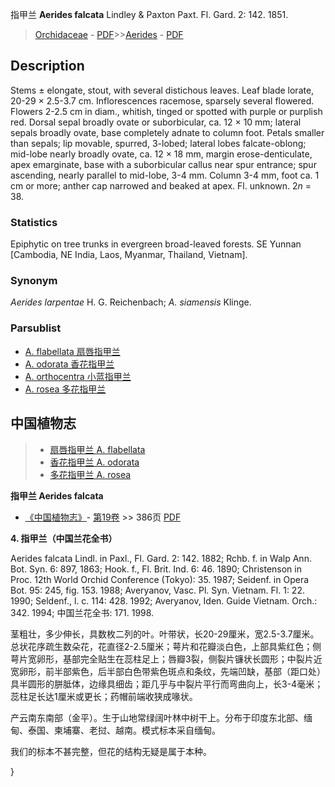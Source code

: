 指甲兰 **Aerides falcata** Lindley & Paxton Paxt. Fl. Gard. 2: 142. 1851.

> [Orchidaceae](http://www.iplant.cn/info/Orchidaceae?t=foc) - [PDF](http://www.iplant.cn/foc/pdf/Orchidaceae.pdf)>>[Aerides](Aerides-指甲兰属.md) - [PDF](http://www.iplant.cn/foc/pdf/Aerides.pdf)

## Description

Stems ± elongate, stout, with several distichous leaves. Leaf blade lorate, 20-29 × 2.5-3.7 cm. Inflorescences racemose, sparsely several flowered. Flowers 2-2.5 cm in diam., whitish, tinged or spotted with purple or purplish red. Dorsal sepal broadly ovate or suborbicular, ca. 12 × 10 mm; lateral sepals broadly ovate, base completely adnate to column foot. Petals smaller than sepals; lip movable, spurred, 3-lobed; lateral lobes falcate-oblong; mid-lobe nearly broadly ovate, ca. 12 × 18 mm, margin erose-denticulate, apex emarginate, base with a suborbicular callus near spur entrance; spur ascending, nearly parallel to mid-lobe, 3-4 mm. Column 3-4 mm, foot ca. 1 cm or more; anther cap narrowed and beaked at apex. Fl. unknown. 2*n* = 38.

### Statistics
Epiphytic on tree trunks in evergreen broad-leaved forests. SE Yunnan [Cambodia, NE India, Laos, Myanmar, Thailand, Vietnam].

### Synonym
*Aerides larpentae* H. G. Reichenbach; *A. siamensis* Klinge.



### Parsublist

* [A.  flabellata  扇唇指甲兰](Aerides-flabellata-扇唇指甲兰.md)
* [A.  odorata  香花指甲兰](Aerides-odorata-香花指甲兰.md)
* [A.  orthocentra  小蓝指甲兰](Aerides-orthocentra-小蓝指甲兰.md)
* [A.  rosea  多花指甲兰](Aerides-rosea-多花指甲兰.md)

## 中国植物志

> * [扇唇指甲兰  A.  flabellata](Aerides-flabellata-扇唇指甲兰.md)
> * [香花指甲兰  A.  odorata](Aerides-odorata-香花指甲兰.md)
> * [多花指甲兰  A.  rosea](Aerides-rosea-多花指甲兰.md)


**指甲兰 Aerides falcata**

* [《中国植物志》](http://www.iplant.cn/frps)- [第19卷](http://www.iplant.cn/frps/vol/19) >> 386页 [PDF](http://www.iplant.cn/frps/pdf/19/386a.pdf)


**4. 指甲兰（中国兰花全书）**

Aerides falcata Lindl. in Paxl., Fl. Gard. 2: 142. 1882; Rchb. f. in Walp Ann. Bot. Syn. 6: 897, 1863; Hook. f., Fl. Brit. Ind. 6: 46. 1890; Christenson in Proc. 12th World Orchid Conference (Tokyo): 35. 1987; Seidenf. in Opera Bot. 95: 245, fig. 153. 1988; Averyanov, Vasc. Pl. Syn. Vietnam. Fl. 1: 22. 1990; Seldenf., l. c. 114: 428. 1992; Averyanov, Iden. Guide Vietnam. Orch.: 342. 1994; 中国兰花全书: 171. 1998.

茎粗壮，多少伸长，具数枚二列的叶。叶带状，长20-29厘米，宽2.5-3.7厘米。总状花序疏生数朵花，花直径2-2.5厘米；萼片和花瓣淡白色，上部具紫红色；侧萼片宽卵形，基部完全贴生在蕊柱足上；唇瓣3裂，侧裂片镰状长圆形；中裂片近宽卵形，前半部紫色，后半部白色带紫色斑点和条纹，先端凹缺，基部（距口处）具半圆形的胼胝体，边缘具细齿；距几乎与中裂片平行而弯曲向上，长3-4毫米；蕊柱足长达1厘米或更长；药帽前端收狭成喙状。

产云南东南部（金平）。生于山地常绿阔叶林中树干上。分布于印度东北部、缅甸、泰国、柬埔寨、老挝、越南。模式标本采自缅甸。

我们的标本不甚完整，但花的结构无疑是属于本种。



}
